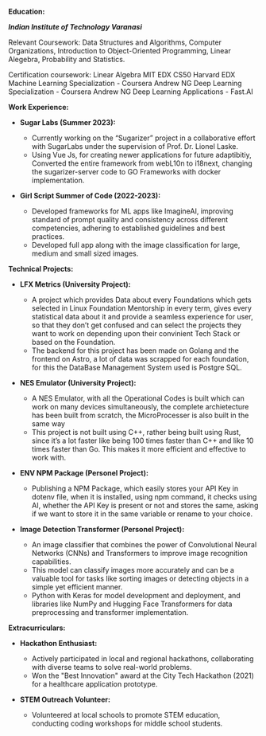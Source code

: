 **Education:**

**_Indian Institute of Technology Varanasi_**

Relevant Coursework: Data Structures and Algorithms, Computer Organizations, Introduction to Object-Oriented Programming, Linear Alegebra, Probability and Statistics.

Certification coursework: Linear Algebra MIT EDX CS50 Harvard EDX Machine Learning Specialization - Coursera Andrew NG Deep Learning Specialization - Coursera Andrew NG Deep Learning Applications - Fast.AI

**Work Experience:**
- **Sugar Labs (Summer 2023):**
   - Currently working on the “Sugarizer” project in a collaborative effort with SugarLabs under the supervision of Prof. Dr. Lionel Laske.
   - Using Vue Js, for creating newer applications for future adaptibitiy, Converted the entire framework from webL10n to i18next, changing the sugarizer-server code to GO Frameworks with docker implementation.

- **Girl Script Summer of Code (2022-2023):**
   - Developed frameworks for ML apps like ImagineAI, improving standard of prompt quality and consistency across different competencies, adhering to established guidelines and best practices.
   - Developed full app along with the image classification for large, medium and small sized images.

**Technical Projects:**
- **LFX Metrics (University Project):**
   - A project which provides Data about every Foundations which gets selected in Linux Foundation Mentorship in every term, gives every statistical data about it and provide a seamless experience for user, so that they don’t get confused and can select the projects they want to work on depending upon their convinient Tech Stack or based on the Foundation.
   - The backend for this project has been made on Golang and the frontend on Astro, a lot of data was scrapped for each foundation, for this the DataBase Management System used is Postgre SQL.

- **NES Emulator (University Project):**
   - A NES Emulator, with all the Operational Codes is built which can work on many devices simultaneously, the complete archietecture has been built from scratch, the MicroProcesser is also built in the same way
   - This project is not built using C++, rather being built using Rust, since it’s a lot faster like being 100 times faster than C++ and like 10 times faster than Go. This makes it more efficient and effective to work with.

- **ENV NPM Package (Personel Project):**
     - Publishing a NPM Package, which easily stores your API Key in dotenv file, when it is installed, using npm command, it checks using AI, whether the API Key is present or not and stores the same, asking if we want to store it in the same variable or rename to your choice.

- **Image Detection Transformer (Personel Project):**
   - An image classifier that combines the power of Convolutional Neural Networks (CNNs) and Transformers to improve image recognition capabilities.
   - This model can classify images more accurately and can be a valuable tool for tasks like sorting images or detecting objects in a simple yet efficient manner.
   - Python with Keras for model development and deployment, and libraries like NumPy and Hugging Face Transformers for data preprocessing and transformer implementation.

**Extracurriculars:**
- **Hackathon Enthusiast:**
   - Actively participated in local and regional hackathons, collaborating with diverse teams to solve real-world problems.
   - Won the "Best Innovation" award at the City Tech Hackathon (2021) for a healthcare application prototype.

- **STEM Outreach Volunteer:**
   - Volunteered at local schools to promote STEM education, conducting coding workshops for middle school students.

